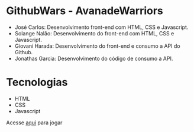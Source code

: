 # GithubWars - AvanadeWarriors

- José Carlos: Desenvolvimento front-end com HTML, CSS e Javascript.
- Solange Nalão: Desenvolvimento do front-end com HTML, CSS e Javascript.
- Giovani Harada: Desenvolvimento do front-end e consumo a API do Github.
- Jonathas Garcia: Desenvolvimento do código de consumo a API.

# Tecnologias

- HTML
- CSS
- Javascript


Acesse [aqui](https://relaxed-tereshkova-0cff96.netlify.com/cdia4-githubwar/) para jogar
